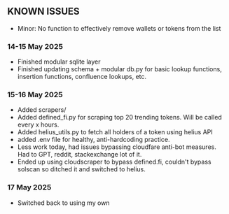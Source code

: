 ## KNOWN ISSUES
- Minor: No function to effectively remove wallets or tokens from the list

### 14-15 May 2025
- Finished modular sqlite layer
- Finished updating schema + modular db.py for basic lookup functions, insertion functions, confluence lookups, etc.

### 15-16 May 2025
- Added scrapers/
- Added defined_fi.py for scraping top 20 trending tokens. Will be called every x hours.
- Added helius_utils.py to fetch all holders of a token using helius API
- added .env file for healthy, anti-hardcoding practice.
- Less work today, had issues bypassing cloudfare anti-bot measures. Had to GPT, reddit, stackexchange lot of it. 
- Ended up using cloudscraper to bypass defined.fi, couldn't bypass solscan so ditched it and switched to helius. 

### 17 May 2025
- Switched back to using my own 